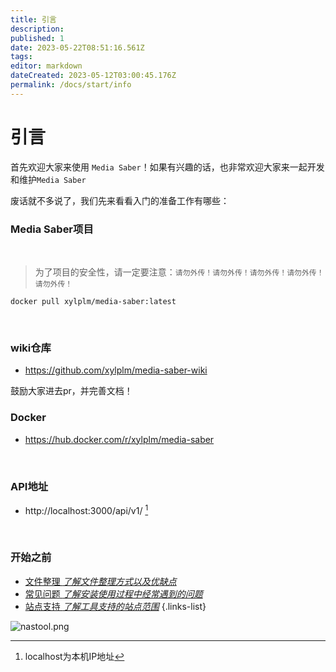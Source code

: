```yaml
---
title: 引言
description: 
published: 1
date: 2023-05-22T08:51:16.561Z
tags: 
editor: markdown
dateCreated: 2023-05-12T03:00:45.176Z
permalink: /docs/start/info
---
```


# 引言

首先欢迎大家来使用 `Media Saber`！如果有兴趣的话，也非常欢迎大家来一起开发和维护`Media Saber`


废话就不多说了，我们先来看看入门的准备工作有哪些：

### Media Saber项目
</br>

> 为了项目的安全性，请一定要注意：`请勿外传！请勿外传！请勿外传！请勿外传！请勿外传！`

```shell
docker pull xylplm/media-saber:latest
```

</br>

### wiki仓库
*  https://github.com/xylplm/media-saber-wiki

鼓励大家进去pr，并完善文档！
</br>

### Docker
*  https://hub.docker.com/r/xylplm/media-saber
</br>


### API地址
*  http://localhost:3000/api/v1/ [^1]
</br>

### 开始之前
- [文件整理 *了解文件整理方式以及优缺点*](/docs/other/glossary#转移方式)
- [常见问题 *了解安装使用过程中经常遇到的问题*](/docs/start/problem)
- [站点支持 *了解工具支持的站点范围*](/docs/other/support_sites)
{.links-list}

![nastool.png](/images/nastool.png)

[^1]:localhost为本机IP地址


